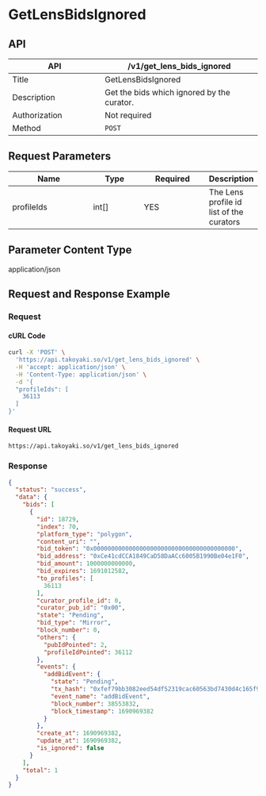 # GetLensBidsIgnored

## API

<table><thead><tr><th width="171">API</th><th>/v1/get_lens_bids_ignored</th></tr></thead><tbody><tr><td>Title</td><td>GetLensBidsIgnored</td></tr><tr><td>Description</td><td>Get the bids which ignored by the curator.</td></tr><tr><td>Authorization</td><td>Not required</td></tr><tr><td>Method</td><td><code>POST</code></td></tr></tbody></table>

## Request Parameters

<table><thead><tr><th width="177">Name</th><th width="105">Type</th><th width="133">Required</th><th>Description</th></tr></thead><tbody><tr><td>profileIds</td><td>int[]</td><td>YES</td><td>The Lens profile id list of the curators</td></tr></tbody></table>

## Parameter Content Type

application/json

## Request and Response Example

### Request

#### cURL Code

```bash
curl -X 'POST' \
  'https://api.takoyaki.so/v1/get_lens_bids_ignored' \
  -H 'accept: application/json' \
  -H 'Content-Type: application/json' \
  -d '{
  "profileIds": [
    36113
  ]
}'
```

#### Request URL

`https://api.takoyaki.so/v1/get_lens_bids_ignored`

### Response

```json
{
  "status": "success",
  "data": {
    "bids": [
      {
        "id": 18729,
        "index": 70,
        "platform_type": "polygon",
        "content_uri": "",
        "bid_token": "0x0000000000000000000000000000000000000000",
        "bid_address": "0xCe41cdCCA1849CaD58DaACc6005B1990Be04e1F0",
        "bid_amount": 1000000000000,
        "bid_expires": 1691012582,
        "to_profiles": [
          36113
        ],
        "curator_profile_id": 0,
        "curator_pub_id": "0x00",
        "state": "Pending",
        "bid_type": "Mirror",
        "block_number": 0,
        "others": {
          "pubIdPointed": 2,
          "profileIdPointed": 36112
        },
        "events": {
          "addBidEvent": {
            "state": "Pending",
            "tx_hash": "0xfef79bb3082eed54df52319cac60563bd7430d4c165f9927bcd362d33862e9f7",
            "event_name": "addBidEvent",
            "block_number": 38553832,
            "block_timestamp": 1690969382
          }
        },
        "create_at": 1690969382,
        "update_at": 1690969382,
        "is_ignored": false
      }
    ],
    "total": 1
  }
}
```
